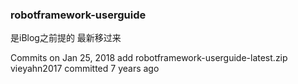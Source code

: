 ### robotframework-userguide

是iBlog之前提的
最新移过来

Commits on Jan 25, 2018
add robotframework-userguide-latest.zip
vieyahn2017
committed
7 years ago

